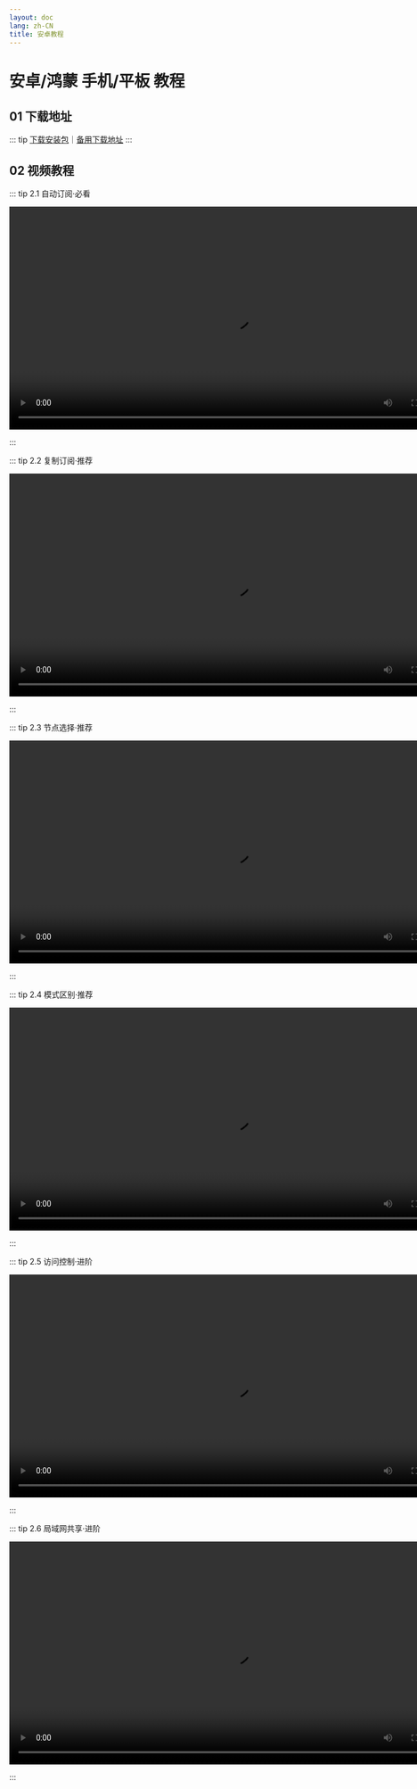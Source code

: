 ```yaml
---
layout: doc
lang: zh-CN
title: 安卓教程
---
```


# 安卓/鸿蒙 手机/平板 教程

## 01 下载地址

::: tip
[下载安装包](./client/cfa.apk)｜[备用下载地址](https://webs.lanzoue.com/CFA-Meta)
:::

## 02 视频教程

::: tip 2.1 自动订阅·必看

<video controls>
  <source src="./public/v/a/click.webm" type="video/webm" />
</video>

:::


::: tip 2.2 复制订阅·推荐

<video controls>
  <source src="./v/a/copy.webm" type="video/webm" />
</video>

:::

::: tip 2.3 节点选择·推荐

<video controls>
  <source src="./v/a/node.webm" type="video/webm" />
</video>

:::

::: tip 2.4 模式区别·推荐

<video controls>
  <source src="./v/a/model.webm" type="video/webm" />
</video>

:::

::: tip 2.5 访问控制·进阶

<video controls>
  <source src="./v/a/control.webm" type="video/webm" />
</video>

:::

::: tip 2.6 局域网共享·进阶

<video controls>
  <source src="./v/a/lan.webm" type="video/webm" />
</video>

:::

<style>
  video {
    height: 400px;
    
  }
</style>